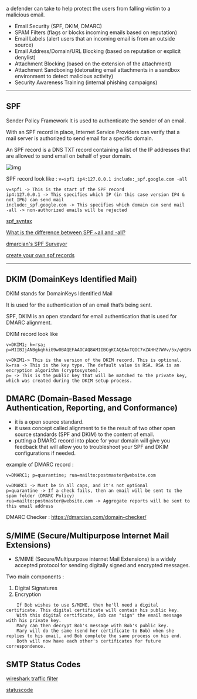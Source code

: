a defender can take to help protect the users from falling victim to a malicious email. 

- Email Security (SPF, DKIM, DMARC)
- SPAM Filters (flags or blocks incoming emails based on reputation)
- Email Labels (alert users that an incoming email is from an outside source)
- Email Address/Domain/URL Blocking (based on reputation or explicit denylist)
- Attachment Blocking (based on the extension of the attachment)
- Attachment Sandboxing (detonating email attachments in a sandbox environment to detect malicious activity)
- Security Awareness Training (internal phishing campaigns)

***

## SPF

Sender Policy Framework
It is used to authenticate the sender of an email. 

With an SPF record in place, Internet Service Providers can verify that a mail server is authorized to send email for a specific domain. 

An SPF record is a DNS TXT record containing a list of the IP addresses that are allowed to send email on behalf of your domain.

![img](https://assets.tryhackme.com/additional/phishing4/dmarcian-spf.png)

SPF record look like : `v=spf1 ip4:127.0.0.1 include:_spf.google.com -all`

```
v=spf1 -> This is the start of the SPF record
ip4:127.0.0.1 -> This specifies which IP (in this case version IP4 & not IP6) can send mail
include:_spf.google.com -> This specifies which domain can send mail
-all -> non-authorized emails will be rejected

```

[spf_syntax](https://dmarcian.com/spf-syntax-table/)

[What is the difference between SPF ~all and -all?](https://dmarcian.com/what-is-the-difference-between-spf-all-and-all/)

[dmarcian's SPF Surveyor](https://dmarcian.com/spf-survey/)

[create your own spf records](https://dmarcian.com/create-spf-record/)

***

## DKIM (DomainKeys Identified Mail) 

DKIM stands for DomainKeys Identified Mail 

It is used for the authentication of an email that’s being sent.

SPF, DKIM is an open standard for email authentication that is used for DMARC alignment.

DKIM record look like

```language
v=DKIM1; k=rsa; p=MIIBIjANBgkqhkiG9w0BAQEFAAOCAQ8AMIIBCgKCAQEAxTQIC7vZAHHZ7WVv/5x/qH1RAgMQI+y6Xtsn73rWOgeBQjHKbmIEIlgrebyWWFCXjmzIP0NYJrGehenmPWK5bF/TRDstbM8uVQCUWpoRAHzuhIxPSYW6k/w2+HdCECF2gnGmmw1cT6nHjfCyKGsM0On0HDvxP8I5YQIIlzNigP32n1hVnQP+UuInj0wLIdOBIWkHdnFewzGK2+qjF2wmEjx+vqHDnxdUTay5DfTGaqgA9AKjgXNjLEbKlEWvy0tj7UzQRHd24a5+2x/R4Pc7PF/y6OxAwYBZnEPO0sJwio4uqL9CYZcvaHGCLOIMwQmNTPMKGC9nt3PSjujfHUBX3wIDAQAB
```

```
v=DKIM1-> This is the version of the DKIM record. This is optional. 
k=rsa -> This is the key type. The default value is RSA. RSA is an encryption algorithm (cryptosystem).
p= -> This is the public key that will be matched to the private key, which was created during the DKIM setup process. 

```

##  DMARC (Domain-Based Message Authentication, Reporting, and Conformance) 

- it is a open source standard.
- it uses concept called alignment to tie the result of two other open source standards (SPF and DKIM) to the content of email.
- putting a DMARC record into place for your domain will give you feedback that will allow you to troubleshoot your SPF and DKIM configurations if needed.

example of DMARC record :

```
v=DMARC1; p=quarantine; rua=mailto:postmaster@website.com

v=DMARC1 -> Must be in all caps, and it's not optional
p=quarantine -> If a check fails, then an email will be sent to the spam folder (DMARC Policy)
rua=mailto:postmaster@website.com -> Aggregate reports will be sent to this email address
```

DMARC Checker : https://dmarcian.com/domain-checker/

## S/MIME (Secure/Multipurpose Internet Mail Extensions) 

- S/MIME (Secure/Multipurpose internet Mail Extensions) is a widely accepted protocol for sending digitally signed and encrypted messages.

Two main components :

1. Digital Signatures
2. Encryption

```
    If Bob wishes to use S/MIME, then he'll need a digital certificate. This digital certificate will contain his public key. 
    With this digital certificate, Bob can "sign" the email message with his private key. 
    Mary can then decrypt Bob's message with Bob's public key. 
    Mary will do the same (send her certificate to Bob) when she replies to his email, and Bob complete the same process on his end.
    Both will now have each other's certificates for future correspondence. 

```

## SMTP Status Codes 

[wireshark traffic filter](https://www.wireshark.org/docs/dfref/s/smtp.html)

[statuscode](https://www.mailersend.com/blog/smtp-codes)